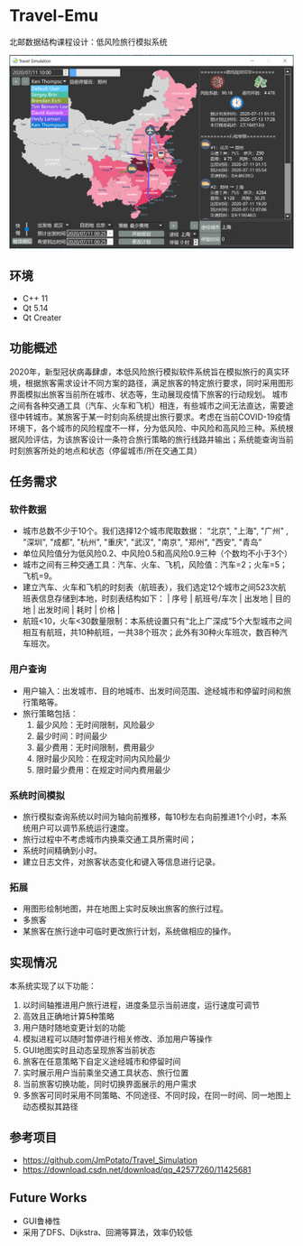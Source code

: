 # Travel-Emu
北邮数据结构课程设计：低风险旅行模拟系统

![](images/demo.png)

## 环境
- C++ 11
- Qt 5.14
- Qt Creater

## 功能概述
2020年，新型冠状病毒肆虐，本低风险旅行模拟软件系统旨在模拟旅行的真实环境，根据旅客需求设计不同方案的路径，满足旅客的特定旅行要求，同时采用图形界面模拟出旅客当前所在城市、状态等，生动展现疫情下旅客的行动规划。
城市之间有各种交通工具（汽车、火车和飞机）相连，有些城市之间无法直达，需要途径中转城市。某旅客于某一时刻向系统提出旅行要求。考虑在当前COVID-19疫情环境下，各个城市的风险程度不一样，分为低风险、中风险和高风险三种。系统根据风险评估，为该旅客设计一条符合旅行策略的旅行线路并输出；系统能查询当前时刻旅客所处的地点和状态（停留城市/所在交通工具）

## 任务需求
### 软件数据
-	城市总数不少于10个。我们选择12个城市爬取数据：
“北京", "上海", "广州" , "深圳", "成都", "杭州", "重庆", "武汉", "南京", "郑州", "西安", "青岛”
-	单位风险值分为低风险0.2、中风险0.5和高风险0.9三种（个数均不小于3个）
-	城市之间有三种交通工具：汽车、火车、飞机，风险值：汽车=2；火车=5；飞机=9。
-	建立汽车、火车和飞机的时刻表（航班表），我们选定12个城市之间523次航班表信息存储到本地，时刻表结构如下：
| 序号 | 航班号/车次 | 出发地 | 目的地 | 出发时间 | 耗时 | 价格 |
-	航班<10，火车<30数量限制：本系统设置只有“北上广深成”5个大型城市之间相互有航班，共10种航班，一共38个班次；此外有30种火车班次，数百种汽车班次。

### 用户查询
-	用户输入：出发城市、目的地城市、出发时间范围、途经城市和停留时间和旅行策略等。
-	旅行策略包括：
    1.	最少风险：无时间限制，风险最少
    2.	最少时间：时间最少
    3.	最少费用：无时间限制，费用最少
    4.	限时最少风险：在规定时间内风险最少
    5.	限时最少费用：在规定时间内费用最少

### 系统时间模拟
-	旅行模拟查询系统以时间为轴向前推移，每10秒左右向前推进1个小时，本系统用户可以调节系统运行速度。
-	旅行过程中不考虑城市内换乘交通工具所需时间；
-	系统时间精确到小时。
-	建立日志文件，对旅客状态变化和键入等信息进行记录。

### 拓展
-	用图形绘制地图，并在地图上实时反映出旅客的旅行过程。
-	多旅客
-	某旅客在旅行途中可临时更改旅行计划，系统做相应的操作。

## 实现情况
本系统实现了以下功能：
1.	以时间轴推进用户旅行进程，进度条显示当前进度，运行速度可调节
2.	高效且正确地计算5种策略
3.	用户随时随地变更计划的功能
4.	模拟进程可以随时暂停进行相关修改、添加用户等操作
5.	GUI地图实时且动态呈现旅客当前状态
6.	旅客在任意策略下自定义途经城市和停留时间
7.	实时展示用户当前乘坐交通工具状态、旅行位置
8.	当前旅客切换功能，同时切换界面展示的用户需求
9.	多旅客可同时采用不同策略、不同途径、不同时段，在同一时间、同一地图上动态模拟其路径

## 参考项目
- https://github.com/JmPotato/Travel_Simulation
- https://download.csdn.net/download/qq_42577260/11425681


## Future Works
- GUI鲁棒性
- 采用了DFS、Dijkstra、回溯等算法，效率仍较低